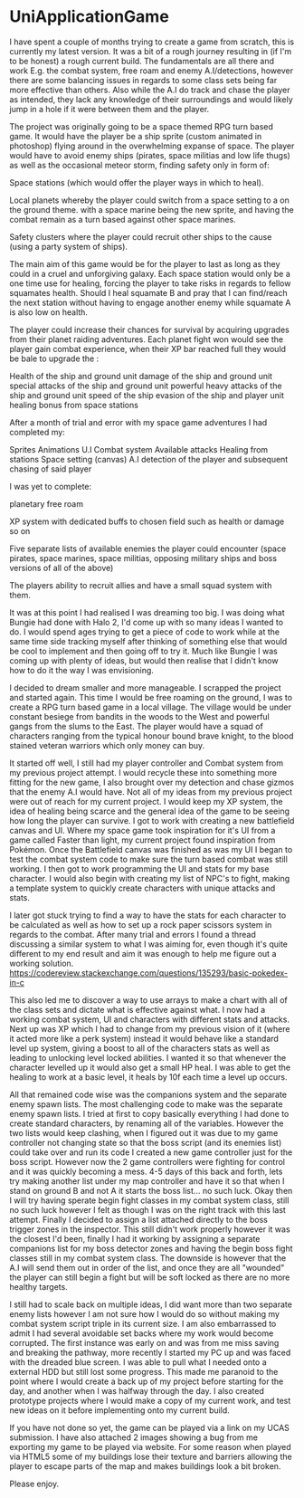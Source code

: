 # UniApplicationGame

I have spent a couple of months trying to create a game from scratch, this is currently my latest version. It was a bit of a rough journey resulting in (if I'm to be honest) a rough current build. The fundamentals are all there and work E.g. the combat system, free roam and enemy A.I/detections, however there are some balancing issues in regards to some class sets being far more effective than others. Also while the A.I do track and chase the player as intended, they lack any knowledge of their surroundings and would likely jump in a hole if it were between them and the player.

The project was originally going to be a space themed RPG turn based game. It would have the player be a ship sprite (custom animated in photoshop) flying around in the overwhelming expanse of space. The player would have to avoid enemy ships (pirates, space militias and low life thugs) as well as the occasional meteor storm, finding safety only in form of:

Space stations (which would offer the player ways in which to heal).

Local planets whereby the player could switch from a space setting to a on the ground theme. with a space marine being the new sprite, and having the combat remain as a turn based against other space marines.

Safety clusters where the player could recruit other ships to the cause (using a party system of ships).

The main aim of this game would be for the player to last as long as they could in a cruel and unforgiving galaxy. Each space station would only be a one time use for healing, forcing the player to take risks in regards to fellow squamates health. Should I heal squamate B and pray that I can find/reach the next station without having to engage another enemy while squamate A is also low on health.

The player could increase their chances for survival by acquiring upgrades from their planet raiding adventures. Each planet fight won would see the player gain combat experience, when their XP bar reached full they would be bale to upgrade the :

Health of the ship and ground unit damage of the ship and ground unit special attacks of the ship and ground unit powerful heavy attacks of the ship and ground unit speed of the ship evasion of the ship and player unit healing bonus from space stations

After a month of trial and error with my space game adventures I had completed my:

Sprites Animations U.I Combat system Available attacks Healing from stations Space setting (canvas) A.I detection of the player and subsequent chasing of said player

I was yet to complete:

planetary free roam

XP system with dedicated buffs to chosen field such as health or damage so on

Five separate lists of available enemies the player could encounter (space pirates, space marines, space militias, opposing military ships and boss versions of all of the above)

The players ability to recruit allies and have a small squad system with them.

It was at this point I had realised I was dreaming too big. I was doing what Bungie had done with Halo 2, I'd come up with so many ideas I wanted to do. I would spend ages trying to get a piece of code to work while at the same time side tracking myself after thinking of something else that would be cool to implement and then going off to try it. Much like Bungie I was coming up with plenty of ideas, but would then realise that I didn't know how to do it the way I was envisioning.

I decided to dream smaller and more manageable. I scrapped the project and started again. This time I would be free roaming on the ground, I was to create a RPG turn based game in a local village. The village would be under constant besiege from bandits in the woods to the West and powerful gangs from the slums to the East. The player would have a squad of characters ranging from the typical honour bound brave knight, to the blood stained veteran warriors which only money can buy.

It started off well, I still had my player controller and Combat system from my previous project attempt. I would recycle these into something more fitting for the new game, I also brought over my detection and chase gizmos that the enemy A.I would have. Not all of my ideas from my previous project were out of reach for my current project. I would keep my XP system, the idea of healing being scarce and the general idea of the game to be seeing how long the player can survive. I got to work with creating a new battlefield canvas and UI. Where my space game took inspiration for it's UI from a game called Faster than light, my current project found inspiration from Pokémon. Once the Battlefield canvas was finished as was my UI I began to test the combat system code to make sure the turn based combat was still working. I then got to work programming the UI and stats for my base character. I would also begin with creating my list of NPC's to fight, making a template system to quickly create characters with unique attacks and stats.

I later got stuck trying to find a way to have the stats for each character to be calculated as well as how to set up a rock paper scissors system in regards to the combat. After many trial and errors I found a thread discussing a similar system to what I was aiming for, even though it's quite different to my end result and aim it was enough to help me figure out a working solution. https://codereview.stackexchange.com/questions/135293/basic-pokedex-in-c

This also led me to discover a way to use arrays to make a chart with all of the class sets and dictate what is effective against what. I now had a working combat system, UI and characters with different stats and attacks. Next up was XP which I had to change from my previous vision of it (where it acted more like a perk system) instead it would behave like a standard level up system, giving a boost to all of the characters stats as well as leading to unlocking level locked abilities. I wanted it so that whenever the character levelled up it would also get a small HP heal. I was able to get the healing to work at a basic level, it heals by 10f each time a level up occurs.

All that remained code wise was the companions system and the separate enemy spawn lists. The most challenging code to make was the separate enemy spawn lists. I tried at first to copy basically everything I had done to create standard characters, by renaming all of the variables. However the two lists would keep clashing, when I figured out it was due to my game controller not changing state so that the boss script (and its enemies list) could take over and run its code I created a new game controller just for the boss script. However now the 2 game controllers were fighting for control and it was quickly becoming a mess. 4-5 days of this back and forth, lets try making another list under my map controller and have it so that when I stand on ground B and not A it starts the boss list... no such luck. Okay then I will try having sperate begin fight classes in my combat system class, still no such luck however I felt as though I was on the right track with this last attempt. Finally I decided to assign a list attached directly to the boss trigger zones in the inspector. This still didn't work properly however it was the closest I'd been, finally I had it working by assigning a separate companions list for my boss detector zones and having the begin boss fight classes still in my combat system class. The downside is however that the A.I will send them out in order of the list, and once they are all "wounded" the player can still begin a fight but will be soft locked as there are no more healthy targets.

I still had to scale back on multiple ideas, I did want more than two separate enemy lists however I am not sure how I would do so without making my combat system script triple in its current size. I am also embarrassed to admit I had several avoidable set backs where my work would become corrupted. The first instance was early on and was from me miss saving and breaking the pathway, more recently I started my PC up and was faced with the dreaded blue screen. I was able to pull what I needed onto a external HDD but still lost some progress. This made me paranoid to the point where I would create a back up of my project before starting for the day, and another when I was halfway through the day. I also created prototype projects where I would make a copy of my current work, and test new ideas on it before implementing onto my current build.

If you have not done so yet, the game can be played via a link on my UCAS submission. I have also attached 2 images showing a bug from me exporting my game to be played via website. For some reason when played via HTML5 some of my buildings lose their texture and barriers allowing the player to escape parts of the map and makes buildings look a bit broken.

Please enjoy.
